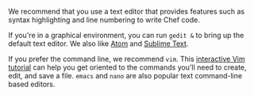 We recommend that you use a text editor that provides features such as syntax highlighting and line numbering to write Chef code.

If you're in a graphical environment, you can run `gedit &` to bring up the default text editor. We also like [Atom](http://atom.io) and [Sublime Text](http://www.sublimetext.com).

If you prefer the command line, we recommend `vim`. This [interactive Vim tutorial](http://www.openvim.com/tutorial.html)  can help you get oriented to the commands you'll need to create, edit, and save a file. `emacs` and `nano` are also popular text command-line based editors.
